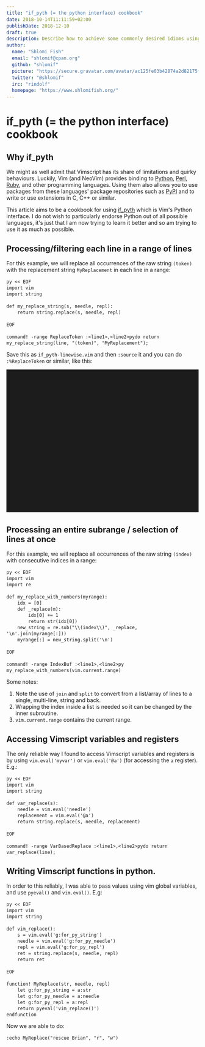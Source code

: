 ```yaml
---
title: "if_pyth (= the python interface) cookbook"
date: 2018-10-14T11:11:59+02:00
publishDate: 2018-12-10
draft: true
description: Describe how to achieve some commonly desired idioms using the vim python interface
author:
  name: "Shlomi Fish"
  email: "shlomif@cpan.org"
  github: "shlomif"
  picture: "https://secure.gravatar.com/avatar/ac125fe03b42874a2d82175f16f5b8e3?s=400"
  twitter: "@shlomif"
  irc: "rindolf"
  homepage: "https://www.shlomifish.org/"
---
```


# if_pyth (= the python interface) cookbook

## Why if_pyth

We might as well admit that Vimscript has its share of limitations and quirky
behaviours. Luckily, Vim (and NeoVim) provides binding to
[Python](https://en.wikipedia.org/wiki/Python_%28programming_language%29),
[Perl](https://en.wikipedia.org/wiki/Perl),
[Ruby](https://en.wikipedia.org/wiki/Ruby_%28programming_language%29),
and other programming languages. Using them also allows you to use packages
from these languages' package repositories such as
[PyPI](https://en.wikipedia.org/wiki/Python_Package_Index) and to write or use
extensions in C, C++ or similar.

This article aims to be a cookbook for using
[if_pyth](http://vimdoc.sourceforge.net/htmldoc/if_pyth.html) which is Vim's
Python interface. I do not wish to particularly endorse Python out of all
possible languages, it's just that I am now trying to learn it better and so am
trying to use it as much as possible.

## Processing/filtering each line in a range of lines

For this example, we will replace all occurrences of the raw string `(token)`
with the replacement string `MyReplacement` in each line in a range:

```vim
py << EOF
import vim
import string

def my_replace_string(s, needle, repl):
    return string.replace(s, needle, repl)

EOF

command! -range ReplaceToken :<line1>,<line2>pydo return my_replace_string(line, "(token)", "MyReplacement");
```

Save this as `if_pyth-linewise.vim` and then `:source` it and you can do
`:%ReplaceToken` or similar, like this:

![Linewise Filtering Demo](shlomif-if_pyth--termtosvg--linewise.svg)

## Processing an entire subrange / selection of lines at once

For this example, we will replace all occurrences of the raw string `(index)`
with consecutive indices in a range:

```vim
py << EOF
import vim
import re

def my_replace_with_numbers(myrange):
    idx = [0]
    def _replace(m):
        idx[0] += 1
        return str(idx[0])
    new_string = re.sub("\\(index\\)", _replace, '\n'.join(myrange[:]))
    myrange[:] = new_string.split('\n')

EOF

command! -range IndexBuf :<line1>,<line2>py my_replace_with_numbers(vim.current.range)
```

Some notes:

1. Note the use of `join` and `split` to convert from a list/array of lines to a single, multi-line, string and back.
2. Wrapping the index inside a list is needed so it can be changed by the inner subroutine.
3. `vim.current.range` contains the current range.

## Accessing Vimscript variables and registers

The only reliable way I found to access Vimscript variables and registers is by using
`vim.eval('myvar')` or `vim.eval('@a')` (for accessing the `a` register). E.g.:

```vim
py << EOF
import vim
import string

def var_replace(s):
    needle = vim.eval('needle')
    replacement = vim.eval('@a')
    return string.replace(s, needle, replacement)

EOF

command! -range VarBasedReplace :<line1>,<line2>pydo return var_replace(line);
```

## Writing Vimscript functions in python.

In order to this reliably, I was able to pass values using vim global variables,
and use `pyeval()` and `vim.eval()`. E.g:

```vim
py << EOF
import vim
import string

def vim_replace():
    s = vim.eval('g:for_py_string')
    needle = vim.eval('g:for_py_needle')
    repl = vim.eval('g:for_py_repl')
    ret = string.replace(s, needle, repl)
    return ret

EOF

function! MyReplace(str, needle, repl)
    let g:for_py_string = a:str
    let g:for_py_needle = a:needle
    let g:for_py_repl = a:repl
    return pyeval('vim_replace()')
endfunction
```

Now we are able to do:

```vim
:echo MyReplace("rescue Brian", "r", "w")
```

